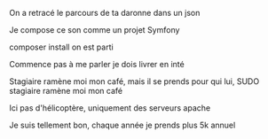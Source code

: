 On a retracé le parcours de ta daronne
dans un json

Je compose ce son comme un projet Symfony

composer install on est parti

Commence pas à me parler
je dois livrer en inté

Stagiaire ramène moi mon café, mais il se prends pour qui lui, SUDO stagiaire ramène moi mon café

Ici pas d'hélicoptère, uniquement des serveurs apache

Je suis tellement bon, chaque année je prends plus 5k annuel
